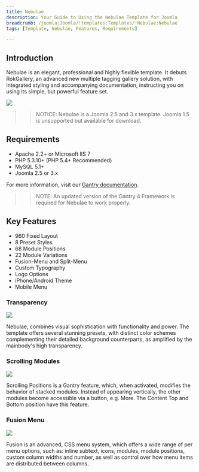 ```yaml
---
title: Nebulae
description: Your Guide to Using the Nebulae Template for Joomla
breadcrumb: /joomla:Joomla/!templates:Templates/!Nebulae:Nebulae
tags: [Template, Nebulae, Features, Requirements]

---
```


Introduction
-----

Nebulae is an elegant, professional and highly flexible template. It debuts RokGallery, an advanced new multiple tagging gallery solution, with integrated styling and accompanying documentation, instructing you on using its simple, but powerful feature set.

![][theme]

>> NOTICE: Nebulae is a Joomla 2.5 and 3.x template. Joomla 1.5 is unsupported but available for download.

Requirements
-----

* Apache 2.2+ or Microsoft IIS 7
* PHP 5.3.10+ (PHP 5.4+ Recommended)
* MySQL 5.1+
* Joomla 2.5 or 3.x

For more information, visit our [Gantry documentation][gantry].

>> NOTE: An updated version of the Gantry 4 Framework is required for Nebulae to work properly.

Key Features
-----

* 960 Fixed Layout  
* 8 Preset Styles  
* 68 Module Positions  
* 22 Module Variations  
* Fusion-Menu and Split-Menu  
* Custom Typography  
* Logo Options  
* iPhone/Android Theme  
* Mobile Menu

### Transparency

![][transparency]

Nebulae, combines visual sophistication with functionality and power. The template offers several stunning presets, with distinct color schemes complementing their detailed background counterparts, as amplified by the mainbody's high transparency.

### Scrolling Modules

![][scrolling]

Scrolling Positions is a Gantry feature, which, when activated, modifies the behavior of stacked modules. Instead of appearing vertically, the other modules become accessible via a button, e.g. More. The Content Top and Bottom position have this feature.

### Fusion Menu

![][fusion]

Fusion is an advanced, CSS menu system, which offers a wide range of per menu options, such as: inline subtext, icons, modules, module positions, custom column widths and number, as well as control over how menu items are distributed between columns.

[gantry]: http://gantry.org
[theme]: assets/nebulae.jpeg
[transparency]: assets/transparency.jpg
[scrolling]: assets/scrolling.jpg
[fusion]: assets/fusion.jpg
